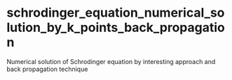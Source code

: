 # schrodinger_equation_numerical_solution_by_k_points_back_propagation
Numerical solution of Schrodinger equation by interesting approach and back propagation technique
